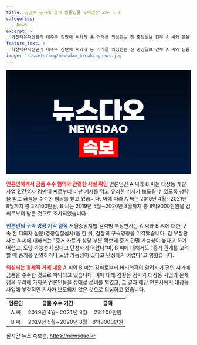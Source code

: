 ```yaml
---
title: 김만배 돈거래 전직 언론인들 구속영장 모두 기각
categories:
  - News
excerpt: >
  화천대유자산관리 대주주 김만배 씨와의 돈 거래를 의심받는 전 중앙일보 간부 A 씨와 돈을 받고 대장동 개발 혐의와 관련한 구속 전 피의자 심문을 받은 한겨레신문 부국장 B 씨. 구속영장은 기각됐으며, 김씨로부터 금품을 받아 부정한 기사 편집을 요청받은 혐의를 받고 있다. 두 사람은 배임수재와 청탁금지법 위반 혐의가 적용되며, 김씨로부터 수수한 금액은 각각 2억100만원과 8억9000만원에 이른다. 그들은 김씨가 개발 사업을 둘러싼 부정행위를 은폐하기 위해 언론을 조종했다고 의심받고 있다.
feature_text: >
  화천대유자산관리 대주주 김만배 씨와의 돈 거래를 의심받는 전 중앙일보 간부 A 씨와 돈을 받고 대장동 개발 혐의와 관련한 구속 전 피의자 심문을 받은 한겨레신문 부국장 B 씨. 구속영장은 기각됐으며, 김씨로부터 금품을 받아 부정한 기사 편집을 요청받은 혐의를 받고 있다. 두 사람은 배임수재와 청탁금지법 위반 혐의가 적용되며, 김씨로부터 수수한 금액은 각각 2억100만원과 8억9000만원에 이른다. 그들은 김씨가 개발 사업을 둘러싼 부정행위를 은폐하기 위해 언론을 조종했다고 의심받고 있다.
image: '/assets/img/newsdao_breakingnews.jpg'
---
```


<p><img src="/assets/img/newsdao_breakingnews.jpg" alt="firstkoreanews 속보" /></p>

<p><b><span style="color: #ee2323;">언론인에게서 금품 수수 혐의와 관련한 사실 확인</span></b>
언론인인 A 씨와 B 씨는 대장동 개발사업 민간업자 김만배 씨로부터 비판 기사를 막고 유리한 기사가 보도될 수 있도록 청탁을 받고 금품을 수수한 혐의를 받고 있습니다. 이에 따라 A 씨는 2019년 4월∼2021년 8월까지 총 2억100만원, B 씨는 2019년 5월∼2020년 8월까지 총 8억9000만원을 김씨로부터 받은 것으로 조사되었습니다. </p>

<p><b><span style="color: #1a5490;">언론인의 구속 영장 기각 결정</span></b>
서울중앙지법 김석범 부장판사는 A 씨와 B 씨에 대한 구속 전 피의자 심문(영장실질심사)을 한 뒤, 검찰의 구속영장을 기각했습니다. 김 부장판사는 A 씨에 대해서는 "증거 자료가 상당 부분 확보돼 증거 인멸 가능성이 높다고 하기 어렵고, 도망 가능성이 있다고 단정하기 어렵다"며, B 씨에 대해서도 "증거 관계를 고려할 때 증거를 인멸하거나 도망 가능성이 있다고 단정하기 어렵다"고 밝혔습니다.</p>

<p><b><span style="color: #ee2323;">의심되는 경제적 거래 내용</span></b>
A 씨와 B 씨는 김씨로부터 비리의혹이 알려지기 전인 시기에 금품을 수수한 것으로 파악되고 있습니다. 이에 대해 검찰은 김씨가 대장동 사업의 문제점을 우려해 가까운 언론인들을 상대로 로비를 벌였고, 그 결과 해당 언론사에서 대장동 사업에 부정적인 기사가 보도되지 않은 것으로 의심하고 있습니다. </p>

<table>
  <tr>
    <td style="text-align: center; height: 17px;"><b>언론인</b></td>
    <td style="text-align: center; height: 17px;"><b>금품 수수 기간</b></td>
    <td style="text-align: center; height: 17px;"><b>금액</b></td>
  </tr>
  <tr>
    <td style="text-align: center; height: 17px;">A 씨</td>
    <td style="text-align: center; height: 17px;">2019년 4월∼2021년 8월</td>
    <td style="text-align: center; height: 17px;">2억100만원</td>
  </tr>
  <tr>
    <td style="text-align: center; height: 17px;">B 씨</td>
    <td style="text-align: center; height: 17px;">2019년 5월∼2020년 8월</td>
    <td style="text-align: center; height: 17px;">8억9000만원</td>
  </tr>
</table>

<p data-ke-size="size16"></p>
실시간 뉴스 속보는, <a href="https://newsdao.kr" rel="dofollow">https://newsdao.kr</a>


